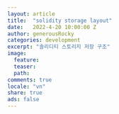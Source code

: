 ```yaml
---
layout: article
title:  "solidity storage layout"
date:   2022-4-20 10:00:00 Z
author: generousRocky
categories: development
excerpt: "솔리디티 스토리지 저장 구조"
image:
  feature: 
  teaser: 
  path: 
comments: true
locale: "vn"
share: true
ads: false
---
```

